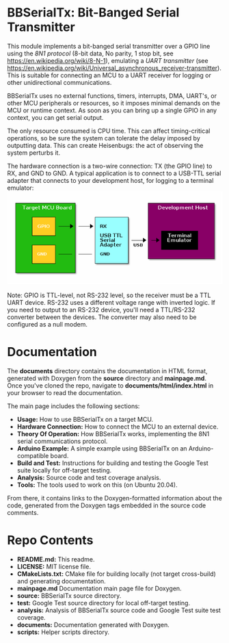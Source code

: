 # BBSerialTx: Bit-Banged Serial Transmitter

This module implements a bit-banged serial transmitter over a GPIO line
using the *8N1 protocol* (8-bit data, No parity, 1 stop bit, see
https://en.wikipedia.org/wiki/8-N-1), emulating a *UART transmitter* (see
https://en.wikipedia.org/wiki/Universal_asynchronous_receiver-transmitter).
This is suitable for connecting an MCU to a UART receiver for logging or other
unidirectional communications.

BBSerialTx uses no external functions, timers, interrupts, DMA, UART's, or
other MCU peripherals or resources, so it imposes minimal demands on the MCU or
runtime context. As soon as you can bring up a single GPIO in any context, you
can get serial output.

The only resource consumed is CPU time. This can affect timing-critical
operations, so be sure the system can tolerate the delay imposed by
outputting data. This can create Heisenbugs: the act of observing the system
perturbs it.

The hardware connection is a two-wire connection: TX (the GPIO line) to RX,
and GND to GND. A typical application is to connect to a USB-TTL serial adapter
that connects to your development host, for logging to a terminal emulator:
![Hardware connection](documents/html/inline_umlgraph_1.png)

Note: GPIO is TTL-level, not RS-232 level, so the receiver must be a TTL UART device. RS-232 uses a different voltage range with inverted logic. If you need to output to an RS-232 device, you'll need a TTL/RS-232 converter between the devices. The converter may also need to be configured as a null modem.

# Documentation

The **documents** directory contains the documentation in HTML format, generated with Doxygen from the **source** directory and **mainpage.md**. Once you've cloned the repo, navigate to **documents/html/index.html** in your browser to read the documentation.

The main page includes the following sections:

- **Usage:** How to use BBSerialTx on a target MCU.
- **Hardware Connection:** How to connect the MCU to an external device.
- **Theory Of Operation:** How BBSerialTx works, implementing the 8N1 serial communications protocol.
- **Arduino Example:** A simple example using BBSerialTx on an Arduino-compatible board.
- **Build and Test:** Instructions for building and testing the Google Test suite locally for off-target testing.
- **Analysis:** Source code and test coverage analysis.
- **Tools:** The tools used to work on this (on Ubuntu 20.04).

From there, it contains links to the Doxygen-formatted information about the code, generated from the Doxygen tags embedded in the source code comments.

# Repo Contents

- **README.md:** This readme.
- **LICENSE:** MIT license file.
- **CMakeLists.txt:** CMake file for building locally (not target cross-build) and generating documentation.
- **mainpage.md** Documentation main page file for Doxygen.
- **source:** BBSerialTx source directory.
- **test:** Google Test source directory for local off-target testing.
- **analysis:** Analysis of BBSerialTx source code and Google Test suite test coverage.
- **documents:** Documentation generated with Doxygen.
- **scripts:** Helper scripts directory.
